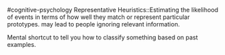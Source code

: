 #cognitive-psychology 
Representative Heuristics::Estimating the likelihood of events in terms of how well they match or represent particular prototypes. may lead to people ignoring relevant information. 

Mental shortcut to tell you how to classify something based on past examples. 